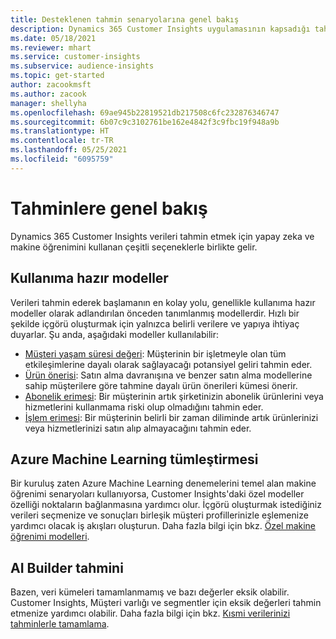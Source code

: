 ```yaml
---
title: Desteklenen tahmin senaryolarına genel bakış
description: Dynamics 365 Customer Insights uygulamasının kapsadığı tahmin senaryoları ve seçenekleri.
ms.date: 05/18/2021
ms.reviewer: mhart
ms.service: customer-insights
ms.subservice: audience-insights
ms.topic: get-started
author: zacookmsft
ms.author: zacook
manager: shellyha
ms.openlocfilehash: 69ae945b22819521db217508c6fc232876346747
ms.sourcegitcommit: 6b07c9c3102761be162e4842f3c9fbc19f948a9b
ms.translationtype: HT
ms.contentlocale: tr-TR
ms.lasthandoff: 05/25/2021
ms.locfileid: "6095759"
---
```

# <a name="predictions-overview"></a>Tahminlere genel bakış

Dynamics 365 Customer Insights verileri tahmin etmek için yapay zeka ve makine öğrenimini kullanan çeşitli seçeneklerle birlikte gelir. 

## <a name="out-of-box-models"></a>Kullanıma hazır modeller

Verileri tahmin ederek başlamanın en kolay yolu, genellikle kullanıma hazır modeller olarak adlandırılan önceden tanımlanmış modellerdir. Hızlı bir şekilde içgörü oluşturmak için yalnızca belirli verilere ve yapıya ihtiyaç duyarlar. Şu anda, aşağıdaki modeller kullanılabilir: 
- [Müşteri yaşam süresi değeri](predict-customer-lifetime-value.md): Müşterinin bir işletmeyle olan tüm etkileşimlerine dayalı olarak sağlayacağı potansiyel geliri tahmin eder. 
- [Ürün önerisi](predict-product-recommendation.md): Satın alma davranışına ve benzer satın alma modellerine sahip müşterilere göre tahmine dayalı ürün önerileri kümesi önerir.
- [Abonelik erimesi](predict-subscription-churn.md): Bir müşterinin artık şirketinizin abonelik ürünlerini veya hizmetlerini kullanmama riski olup olmadığını tahmin eder.
- [İşlem erimesi](predict-transactional-churn.md): Bir müşterinin belirli bir zaman diliminde artık ürünlerinizi veya hizmetlerinizi satın alıp almayacağını tahmin eder.

## <a name="azure-machine-learning-integration"></a>Azure Machine Learning tümleştirmesi

Bir kuruluş zaten Azure Machine Learning denemelerini temel alan makine öğrenimi senaryoları kullanıyorsa, Customer Insights'daki özel modeller özelliği noktaların bağlanmasına yardımcı olur. İçgörü oluşturmak istediğiniz verileri seçmenize ve sonuçları birleşik müşteri profillerinizle eşlemenize yardımcı olacak iş akışları oluşturun. Daha fazla bilgi için bkz. [Özel makine öğrenimi modelleri](custom-models.md).

## <a name="ai-builder-prediction"></a>AI Builder tahmini

Bazen, veri kümeleri tamamlanmamış ve bazı değerler eksik olabilir. Customer Insights, Müşteri varlığı ve segmentler için eksik değerleri tahmin etmenize yardımcı olabilir. Daha fazla bilgi için bkz. [Kısmi verilerinizi tahminlerle tamamlama](predictions.md).
